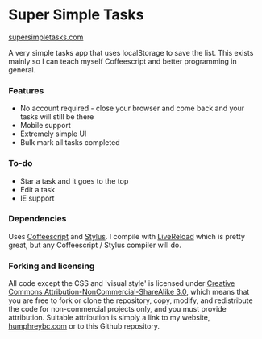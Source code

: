 Super Simple Tasks
==================
[supersimpletasks.com](http://supersimpletasks.com)

A very simple tasks app that uses localStorage to save the list. This exists mainly so I can teach myself Coffeescript and better programming in general.

### Features

* No account required - close your browser and come back and your tasks will still be there
* Mobile support
* Extremely simple UI
* Bulk mark all tasks completed

### To-do

* Star a task and it goes to the top
* Edit a task
* IE support

### Dependencies

Uses [Coffeescript](http://coffeescript.org/) and [Stylus](http://learnboost.github.com/stylus/). I compile with [LiveReload](http://livereload.com/) which is pretty great, but any Coffeescript / Stylus compiler will do.

### Forking and licensing

All code except the CSS and 'visual style' is licensed under [Creative Commons Attribution-NonCommercial-ShareAlike 3.0](http://creativecommons.org/licenses/by-nc-sa/3.0/), which means that you are free to fork or clone the repository, copy, modify, and redistribute the code for non-commercial projects only, and you must provide attribution. Suitable attribution is simply a link to my website, [humphreybc.com](http://humphreybc.com) or to this Github repository.